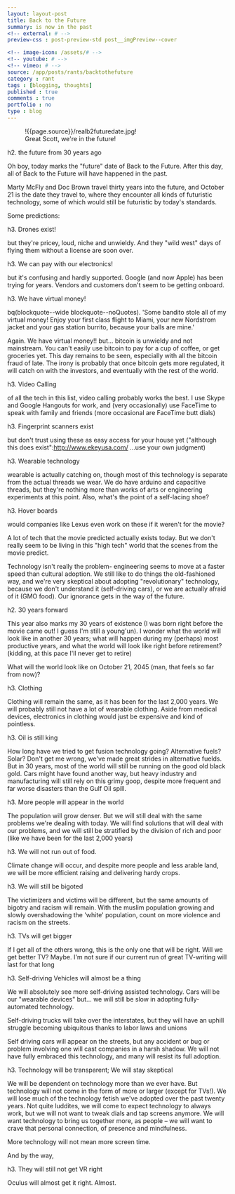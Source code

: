 ```yaml
---
layout: layout-post
title: Back to the Future
summary: is now in the past
<!-- external: # -->
preview-css : post-preview-std post__imgPreview--cover

<!-- image-icon: /assets/# -->
<!-- youtube: # -->
<!-- vimeo: # -->
source: /app/posts/rants/backtothefuture
category : rant
tags : [blogging, thoughts]
published : true
comments : true
portfolio : no
type : blog
---
```



<figure class="figure-wide">
!{{page.source}}/realb2futuredate.jpg!
<figcaption>Great Scott, we're in the future!</figcaption>
</figure>


h2. the future from 30 years ago

Oh boy, today marks the "future" date of Back to the Future. After this day, all of Back to the Future will have happened in the past. 

Marty McFly and Doc Brown travel thirty years into the future, and October 21 is the date they travel to, where they encounter all kinds of futuristic technology, some of which would still be futuristic by today's standards.

Some predictions:

h3. Drones exist!

but they're pricey, loud, niche and unwieldy. And they "wild west" days of flying them without a license are soon over.


h3. We can pay with our electronics!

but it's confusing and hardly supported. Google (and now Apple) has been trying for years. Vendors and customers don't seem to be getting onboard.

h3. We have virtual money!

bq(blockquote--wide blockquote--noQuotes). 'Some bandito stole all of my virtual money! Enjoy your first class flight to Miami, your new Nordstrom jacket and your gas station burrito, because your balls are mine.'

Again. We have virtual money!! but... bitcoin is unwieldy and not mainstream. You can't easily use bitcoin to pay for a cup of coffee, or get groceries yet. This day remains to be seen, especially with all the bitcoin fraud of late. The irony is probably that once bitcoin gets more regulated, it will catch on with the investors, and eventually with the rest of the world.


h3. Video Calling

of all the tech in this list, video calling probably works the best. I use Skype and Google Hangouts for work, and (very occasionally) use FaceTime to speak with family and friends (more occasional are FaceTime butt dials)

h3. Fingerprint scanners exist

but don't trust using these as easy access for your house yet ("although this does exist":http://www.ekeyusa.com/ ...use your own judgment)

h3. Wearable technology

wearable is actually catching on, though most of this technology is separate from the actual threads we wear. We do have arduino and capacitive threads, but they're nothing more than works of arts or engineering experiments at this point. Also, what's the point of a self-lacing shoe?

h3. Hover boards

would companies like Lexus even work on these if it weren't for the movie?

A lot of tech that the movie predicted actually exists today. But we don't really seem to be living in this "high tech" world that the scenes from the movie predict. 

Technology isn't really the problem- engineering seems to move at a faster speed than cultural adoption. We still like to do things the old-fashioned way, and we're very skeptical about adopting "revolutionary" technology, because we don't understand it (self-driving cars), or we are actually afraid of it (GMO food). Our ignorance gets in the way of the future.



h2. 30 years forward

This year also marks my 30 years of existence (I was born right before the movie came out! I guess I'm still a young'un). I wonder what the world will look like in another 30 years; what will happen during my (perhaps) most productive years, and what the world will look like right before retirement? (kidding, at this pace I'll never get to retire)

What will the world look like on October 21, 2045 (man, that feels so far from now)?


h3. Clothing

Clothing will remain the same, as it has been for the last 2,000 years. We will probably still not have a lot of wearable clothing. Aside from medical devices, electronics in clothing would just be expensive and kind of pointless.

h3. Oil is still king

How long have we tried to get fusion technology going? Alternative fuels? Solar? Don't get me wrong, we've made great strides in alternative fuelds. But in 30 years, most of the world will still be running on the good old black gold. Cars might have found another way, but heavy industry and manufacturing will still rely on this grimy goop, despite more frequent and far worse disasters than the Gulf Oil spill.

h3. More people will appear in the world

The population will grow denser. But we will still deal with the same problems we're dealing with today. We will find solutions that will deal with our problems, and we will still be stratified by the division of rich and poor (like we have been for the last 2,000 years)

h3. We will not run out of food.

Climate change will occur, and despite more people and less arable land, we will be more efficient raising and delivering hardy crops.

h3. We will still be bigoted

The victimizers and victims will be different, but the same amounts of bigotry and racism will remain. With the muslim population growing and slowly overshadowing the 'white' population, count on more violence and racism on the streets.

h3. TVs will get bigger

If I get all of the others wrong, this is the only one that will be right. Will we get better TV? Maybe. I'm not sure if our current run of great TV-writing will last for that long

h3. Self-driving Vehicles will almost be a thing

We will absolutely see more self-driving assisted technology. Cars will be our "wearable devices" but... we will still be slow in adopting fully-automated technology.

Self-driving trucks will take over the interstates, but they will have an uphill struggle becoming ubiquitous thanks to labor laws and unions

Self driving cars will appear on the streets, but any accident or bug or problem involving one will cast companies in a harsh shadow. We will not have fully embraced this technology, and many will resist its full adoption.

h3. Technology will be transparent; We will stay skeptical

We will be dependent on technology more than we ever have. But technology will not come in the form of more or larger (except for TVs!). We will lose much of the technology fetish we've adopted over the past twenty years. Not quite luddites, we will come to expect technology to always work, but we will not want to tweak dials and tap screens anymore. We will want technology to bring us together more, as people – we will want to crave that personal connection, of presence and mindfulness.

More technology will not mean more screen time.


And by the way,

h3. They will still not get VR right

Oculus will almost get it right. Almost.



